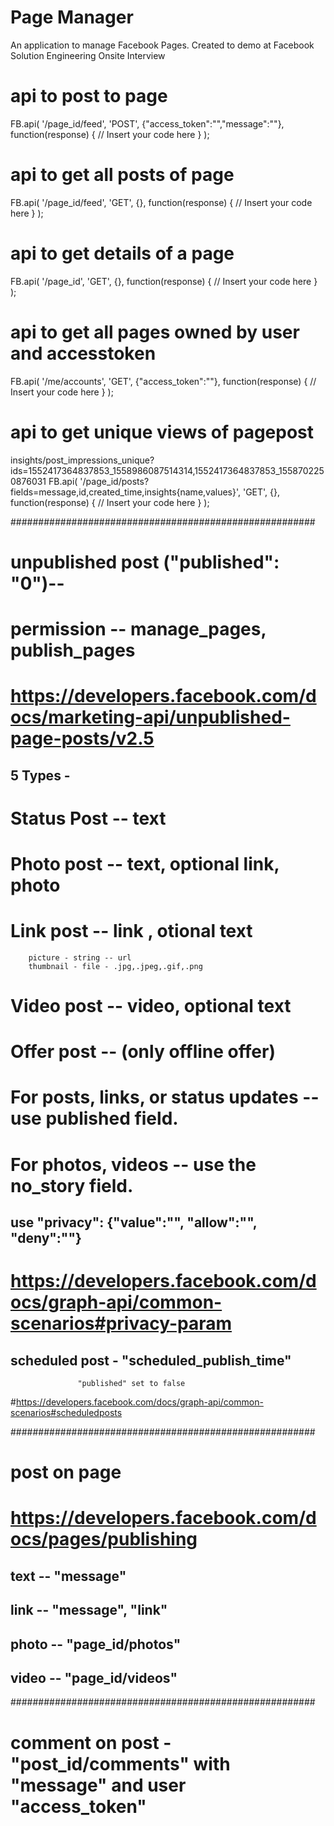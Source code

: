 # Page Manager #

An application to manage Facebook Pages. Created to demo at Facebook Solution Engineering Onsite Interview

# api to post to page
FB.api(
  '/page_id/feed',
  'POST',
  {"access_token":"","message":""},
  function(response) {
      // Insert your code here
  }
);

# api to get all posts of page
FB.api(
  '/page_id/feed',
  'GET',
  {},
  function(response) {
      // Insert your code here
  }
);

# api to get details of a page
FB.api(
  '/page_id',
  'GET',
  {},
  function(response) {
      // Insert your code here
  }
);



# api to get all pages owned by user and accesstoken
FB.api(
  '/me/accounts',
  'GET',
  {"access_token":""},
  function(response) {
      // Insert your code here
  }
);

# api to get unique views of pagepost
insights/post_impressions_unique?ids=1552417364837853_1558986087514314,1552417364837853_1558702250876031
FB.api(
  '/page_id/posts?fields=message,id,created_time,insights{name,values}',
  'GET',
  {},
  function(response) {
      // Insert your code here
  }
); 


#######################################################

# unpublished post ("published": "0")-- 
# permission -- manage_pages, publish_pages
# https://developers.facebook.com/docs/marketing-api/unpublished-page-posts/v2.5

## 5 Types - 
# Status Post  -- text
# Photo post  -- text, optional link, photo
# Link post  -- link , otional text
		picture - string -- url 
		thumbnail - file - .jpg,.jpeg,.gif,.png

# Video post  -- video, optional text
# Offer post  -- (only offline offer)
# For posts, links, or status updates -- use published field.
# For photos, videos -- use the no_story field.


## use "privacy": {"value":"", "allow":"", "deny":""}
# https://developers.facebook.com/docs/graph-api/common-scenarios#privacy-param


## scheduled post - "scheduled_publish_time" 
				   "published" set to false
#https://developers.facebook.com/docs/graph-api/common-scenarios#scheduledposts



#######################################################

# post on page
# https://developers.facebook.com/docs/pages/publishing

## text -- "message"
## link -- "message", "link"
## photo -- "page_id/photos"
## video -- "page_id/videos"

#######################################################

# comment on post - "post_id/comments" with "message" and user "access_token"
